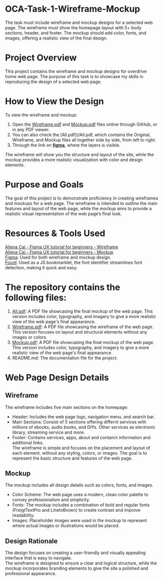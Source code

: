 # OCA-Task-1-Wireframe-Mockup
The task must include wireframe and mockup designs for a selected web page. The wireframe must show the homepage layout with 5+ body sections, header, and footer. The mockup should add color, fonts, and images, offering a realistic view of the final design.

# Project Overview
This project contains the wireframe and mockup designs for overdrive home web page. The purpose of this task is to showcase my skills in reproducing the design of a selected web page.

# How to View the Design
To view the wireframe and mockup:
1. Open the [Wireframe.pdf](/Wireframe.pdf.pdf) and [Mockup.pdf](/Mockup.pdf) files online through GitHub, or in any PDF viewer.
2. You can also check the [All.pdf](/All.pdf, which contains the Original, Wireframe, and Mockup files all together side by side, from left to right.
3. Through the link on [**figma**](https://www.figma.com/design/HNkxyI4pFBSAxFS1OyGEQ3), where the layers is visible.

The wireframe will show you the structure and layout of the site, while the mockup provides a more realistic visualization with color and design elements.


# Purpose and Goals
The goal of this project is to demonstrate proficiency in creating wireframes and mockups for a web page. The wireframe is intended to outline the main features and layout of the web page, while the mockup aims to provide a realistic visual representation of the web page’s final look.

# Resources & Tools Used
  [Aliena Cai - Figma UX tutorial for beginners - Wireframe](https://www.youtube.com/watch?v=D4NyQ5iOMF0)<br>
  [Aliena Cai - Figma UX tutorial for beginners - Mockup](https://www.youtube.com/watch?v=oZAKb_gs2Uo)<br>
  [Figma](https://www.figma.com/): Used for both wireframe and mockup design.<br>
  [Fount](https://fount.artequalswork.com/): Used as a JS bookmarklet, the font identifier streamlines font detection, making it quick and easy.

# The repository contains the following files:
1. [All.pdf](/All.pdf):  A PDF file showcasing the final mockup of the web page. This version includes color, typography, and imagery to give a more realistic view of the web page's final appearance.
2. [Wireframe.pdf](/Wireframe.pdf): A PDF file showcasing the wireframe of the web page. This version focuses on layout and structural elements without any images or colors.
3. [Mockup.pdf](/Mockup.pdf): A PDF file showcasing the final mockup of the web page. This version includes color, typography, and imagery to give a more realistic view of the web page's final appearance.
4. README.md: The documentation file for the project.

# Web Page Design Details
## Wireframe
The wireframe includes five main sections on the homepage:
-  Header: Includes the web page logo, navigation menu, and search bar.
-  Main Sections: Consist of 5 sections offering differnt services with millions of ebooks, audio books, and DIYs. Other services as electronic library, streaming service and more.
-  Footer: Contains services, apps, about and contanct information and additional links.<br>
The wireframe is simple and focuses on the placement and layout of each element, without any styling, colors, or images. The goal is to represent the basic structure and features of the web page.

## Mockup
The mockup includes all design details such as colors, fonts, and images.
-  Color Scheme: The web page uses a modern, clean color palette to convey professionalism and simplicity.
-  Fonts: The mockup includes a combination of bold and regular fonts (FreigtTextPro and LinetoBrown) to create contrast and improve readability.
-  Images: Placeholder images were used in the mockup to represent where actual images or illustrations would be placed.

## Design Rationale
The design focuses on creating a user-friendly and visually appealing interface that is easy to navigate.<br>
The wireframe is designed to ensure a clear and logical structure, while the mockup incorporates branding elements to give the site a polished and professional appearance.
